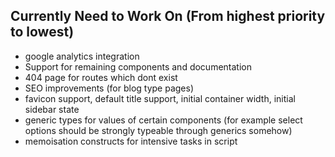 ## Currently Need to Work On (From highest priority to lowest)

- google analytics integration
- Support for remaining components and documentation
- 404 page for routes which dont exist
- SEO improvements (for blog type pages)
- favicon support, default title support, initial container width, initial sidebar state
- generic types for values of certain components (for example select options should be strongly typeable through generics somehow)
- memoisation constructs for intensive tasks in script
